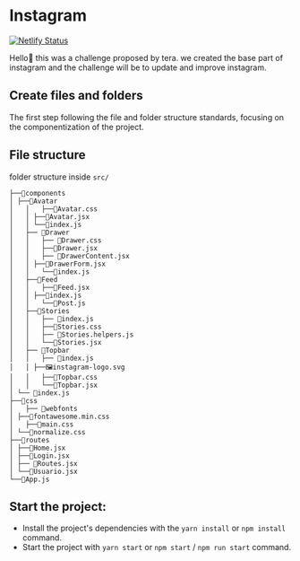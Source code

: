 # Instagram
 [![Netlify Status](https://api.netlify.com/api/v1/badges/c9404098-b545-4bb2-8b6b-28b1cbc559b8/deploy-status)](https://app.netlify.com/sites/insta-gram-beta/deploys)
 
Hello👋 this was a challenge proposed by tera. we created the base part of instagram and the challenge will be to update and improve instagram.


## Create files and folders

The first step following the file and folder structure standards, focusing on the componentization of the project.


## File structure

folder structure inside `src/`

    ├──📂components
    │ ├──📂Avatar
    │	│	├──📃Avatar.css
    │	│ ├──📃Avatar.jsx
    │	│ └──📃index.js
    │	├── 📂Drawer
    │	│	├── 📃Drawer.css
    │	│	├──📃Drawer.jsx
    │	│	├── 📃DrawerContent.jsx
    │	│ ├──📃DrawerForm.jsx
    │	│	└──📃index.js
    │	├──📂Feed
    │	│	├──📃Feed.jsx
    │	│ ├──📃index.js
    │	│	└──📃Post.js
    │	├──📂Stories
    │	│	├── 📃index.js
    │	│	├──📃Stories.css
    │	│	├── 📃Stories.helpers.js
    │	│	└──📃Stories.jsx
    │	├── 📂Topbar
    │	│	├── 📃index.js
    │	│ ├──🖼️instagram-logo.svg
    │	│	├──📃Topbar.css
    │	│	└──📃Topbar.jsx
    │ └── 📃index.js
    ├──📂css
    │	├── 📂webfonts
    │ ├──📃fontawesome.min.css
    │	├──📃main.css
    │ └──📃normalize.css
    ├──📂routes
    │ ├──📃Home.jsx
    │ ├──📃Login.jsx
    │ ├── 📃Routes.jsx
    │ └──📃Usuario.jsx
    └──📃App.js


## Start the project:

 - Install the project's dependencies with the `yarn install` or `npm install` command.
 - Start the project with `yarn start` or `npm start` / `npm run start` command.
